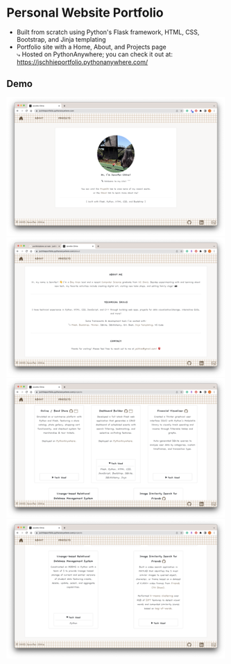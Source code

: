 # Personal Website Portfolio

* Built from scratch using Python's Flask framework, HTML, CSS, Bootstrap, and Jinja templating
* Portfolio site with a Home, About, and Projects page
<br>⤷ Hosted on PythonAnywhere; you can check it out at: https://jschhieportfolio.pythonanywhere.com/ 

## Demo
<img src="https://github.com/jschhie/portfolio/blob/main/demo/home.png" alt="Personal website portfolio Home Page">

<img src="https://github.com/jschhie/portfolio/blob/main/demo/new-about.png" alt="About Page">

<img src="https://github.com/jschhie/portfolio/blob/main/demo/projects1.png" alt="Projects Page, with project descriptions and links">

<img src="https://github.com/jschhie/portfolio/blob/main/demo/projects2.png" alt="Projects Page (continued), with additional project descriptions and links">
